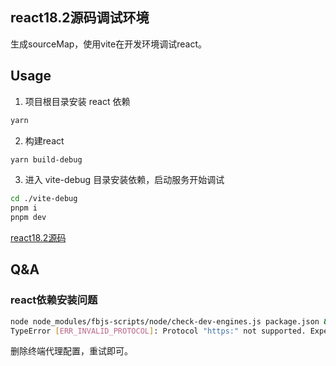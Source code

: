 ## react18.2源码调试环境

生成sourceMap，使用vite在开发环境调试react。

## Usage

1. 项目根目录安装 react 依赖
```bash
yarn
```

2. 构建react
```bash
yarn build-debug
```

3. 进入 vite-debug 目录安装依赖，启动服务开始调试
```bash
cd ./vite-debug
pnpm i
pnpm dev
```

[react18.2源码](https://github.com/facebook/react/tree/v18.2.0)

## Q&A

### react依赖安装问题

```bash
node node_modules/fbjs-scripts/node/check-dev-engines.js package.json && node ./scripts/flow/createFlowConfigs.js && node ./scripts/yarn/downloadReactIsForPrettyFormat.js
TypeError [ERR_INVALID_PROTOCOL]: Protocol "https:" not supported. Expected "http:"
```

删除终端代理配置，重试即可。